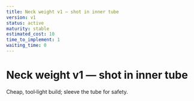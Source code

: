 ```yaml
---
title: Neck weight v1 — shot in inner tube
version: v1
status: active
maturity: stable
estimated_cost: 10
time_to_implement: 1
waiting_time: 0
---
```

# Neck weight v1 — shot in inner tube
Cheap, tool‑light build; sleeve the tube for safety.
